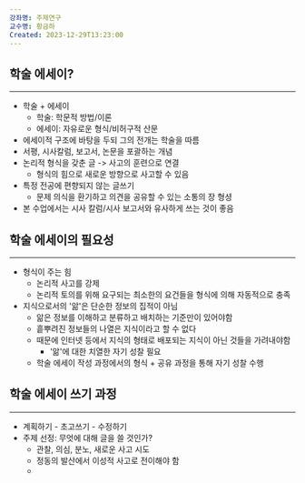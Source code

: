 ```yaml
---
강좌명: 주제연구
교수명: 황금하
Created: 2023-12-29T13:23:00
---
```

## 학술 에세이?
---
- 학술 + 에세이
	- 학술: 학문적 방법/이론
	- 에세이: 자유로운 형식/비허구적 산문
- 에세이적 구조에 바탕을 두되 그의 전개는 학술을 따름
- 서평, 시사칼럼, 보고서, 논문을 포괄하는 개념
- 논리적 형식을 갖춘 글 -> 사고의 훈련으로 연결
	- 형식의 힘으로 새로운 방향으로 사고할 수 있음
- 특정 전공에 편향되지 않는 글쓰기
	- 문제 의식을 환기하고 의견을 공유할 수 있는 소통의 장 형셩
- 본 수업에서는 시사 칼럼/시사 보고서와 유사하게 쓰는 것이 좋음

## 학술 에세이의 필요성
---
- 형식이 주는 힘
	- 논리적 사고를 강제
	- 논리적 토의를 위해 요구되는 최소한의 요건들을 형식에 의해 자동적으로 충족
- 지식으로서의 '앎'은 단순한 정보의 집적이 아님
	- 앎은 정보를 이해하고 분류하고 배치하는 기준만이 있어야함
	- 흩뿌려진 정보들의 나열은 지식이라고 할 수 없다
	- 때문에 인터넷 등에서 지식의 형태로 배포되는 지식이 아닌 것들을 가려내야함
		- '앎'에 대한 치열한 자기 성찰 필요
	- 학술 에세이 작성 과정에서의 형식 + 공유 과정을 통해 자기 성찰 수행

## 학술 에세이 쓰기 과정
---
- 계획하기 - 초고쓰기 - 수정하기
- 주제 선정: 무엇에 대해 글을 쓸 것인가?
	- 관찰, 의심, 분노, 새로운 사고 시도
	- 정동의 발산에서 이성적 사고로 전이해야 함
	- 